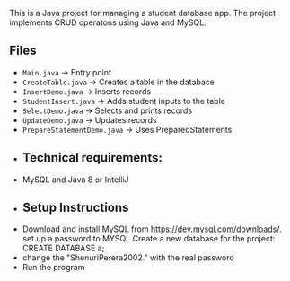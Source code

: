 This is a Java project for managing a student database app. The project implements CRUD operatons using Java and MySQL. 
## Files
- `Main.java` → Entry point
- `CreateTable.java` → Creates a table in the database
- `InsertDemo.java` → Inserts records
- `StudentInsert.java` → Adds student inputs to the table
- `SelectDemo.java` → Selects and prints records
- `UpdateDemo.java` → Updates records
- `PrepareStatementDemo.java` → Uses PreparedStatements
- ## Technical requirements:
-  MySQL and Java 8 or IntelliJ
- ## Setup Instructions
- Download and install MySQL from https://dev.mysql.com/downloads/.
  set up a password to MYSQL
  Create a new database for the project:
  CREATE DATABASE a;
- change the "ShenuriPerera2002." with the real password
- Run the program
